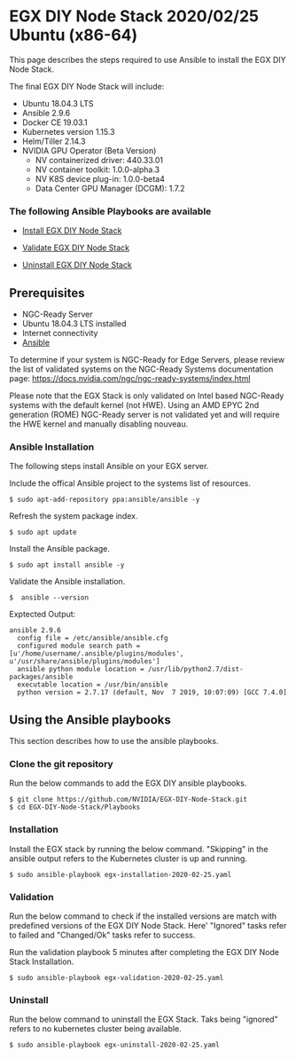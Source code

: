 <h1> EGX DIY Node Stack 2020/02/25 Ubuntu (x86-64) </h1>

This page describes the steps required to use Ansible to install the EGX DIY Node Stack.

The final EGX DIY Node Stack will include:

- Ubuntu 18.04.3 LTS
- Ansible 2.9.6
- Docker CE 19.03.1
- Kubernetes version 1.15.3
- Helm/Tiller 2.14.3
- NVIDIA GPU Operator (Beta Version)
  - NV containerized driver: 440.33.01
  - NV container toolkit: 1.0.0-alpha.3
  - NV K8S device plug-in: 1.0.0-beta4
  - Data Center GPU Manager (DCGM): 1.7.2

### The following Ansible Playbooks are available

- [Install EGX DIY Node Stack](https://github.com/erikbohnhorst/EGX-DIY-Node-Stack/blob/master/Playbooks/egx-installation-2020-02-25.yaml)

- [Validate EGX DIY Node Stack ](https://github.com/erikbohnhorst/EGX-DIY-Node-Stack/blob/master/Playbooks/egx-validation-2020-02-25.yaml)

- [Uninstall EGX DIY Node Stack](https://github.com/erikbohnhorst/EGX-DIY-Node-Stack/blob/master/Playbooks/egx-uninstall-2020-02-25.yaml)

 ## Prerequisites

- NGC-Ready Server
- Ubuntu 18.04.3 LTS installed
- Internet connectivity
- [Ansible](#Ansible-Installation) 

To determine if your system is NGC-Ready for Edge Servers, please review the list of validated systems on the NGC-Ready Systems documentation page: https://docs.nvidia.com/ngc/ngc-ready-systems/index.html

Please note that the EGX Stack is only validated on Intel based NGC-Ready systems with the default kernel (not HWE). Using an AMD EPYC 2nd generation (ROME) NGC-Ready server is not validated yet and will require the HWE kernel and manually disabling nouveau.
 
### Ansible Installation
The following steps install Ansible on your EGX server.

Include the offical Ansible project to the systems list of resources.

```
$ sudo apt-add-repository ppa:ansible/ansible -y
```

Refresh the system package index.

```
$ sudo apt update
```

Install the Ansible package.

```
$ sudo apt install ansible -y
```

Validate the Ansible installation.

```
$  ansible --version
```

Exptected Output:
```
ansible 2.9.6
  config file = /etc/ansible/ansible.cfg
  configured module search path = [u'/home/username/.ansible/plugins/modules', u'/usr/share/ansible/plugins/modules']
  ansible python module location = /usr/lib/python2.7/dist-packages/ansible
  executable location = /usr/bin/ansible
  python version = 2.7.17 (default, Nov  7 2019, 10:07:09) [GCC 7.4.0]
```

## Using the Ansible playbooks 
This section describes how to use the ansible playbooks.

### Clone the git repository

Run the below commands to add the EGX DIY ansible playbooks.

```
$ git clone https://github.com/NVIDIA/EGX-DIY-Node-Stack.git
$ cd EGX-DIY-Node-Stack/Playbooks
```

### Installation

Install the EGX stack by running the below command. "Skipping" in the ansible output refers to the Kubernetes cluster is up and running.

```
$ sudo ansible-playbook egx-installation-2020-02-25.yaml
```

### Validation

Run the below command to check if the installed versions are match with predefined versions of the EGX DIY Node Stack. Here' "Ignored" tasks refer to failed and "Changed/Ok" tasks refer to success.

Run the validation playbook 5 minutes after completing the EGX DIY Node Stack Installation.

```
$ sudo ansible-playbook egx-validation-2020-02-25.yaml
```

### Uninstall

Run the below command to uninstall the EGX Stack. Taks being "ignored" refers to no kubernetes cluster being available.

```
$ sudo ansible-playbook egx-uninstall-2020-02-25.yaml
```
